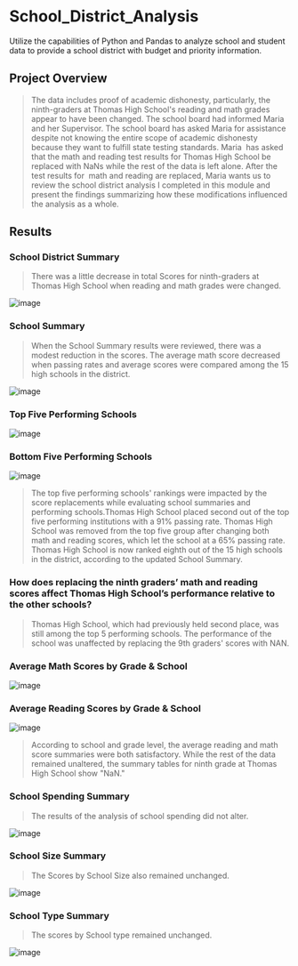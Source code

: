 # School_District_Analysis
Utilize the capabilities of Python and Pandas to analyze school and student data to provide a school district with budget and priority information.
## Project Overview
>The data includes proof of academic dishonesty, particularly, the ninth-graders at Thomas High School's reading and math grades appear to have been changed. The school board had informed Maria and her Supervisor. The school board has asked Maria for assistance despite not knowing the entire scope of academic dishonesty because they want to fulfill state testing standards. Maria  has asked that the math and reading test results for Thomas High School be replaced with NaNs while the rest of the data is left alone. After the test results for  math and reading are replaced, Maria wants us to review the school district analysis I completed in this module and present the findings summarizing how these modifications influenced the analysis as a whole.

## Results
### School District Summary
>There was a little decrease in total Scores for ninth-graders at Thomas High School when reading and math grades were changed.
>
![image](https://user-images.githubusercontent.com/107198518/179141734-04b34417-756c-47aa-9bb7-e66bbde9b21f.png)

### School Summary
>When the School Summary results were reviewed, there was a modest reduction in the scores. The average math score decreased when passing rates and average scores were compared among the 15 high schools in the district.

![image](https://user-images.githubusercontent.com/107198518/179142007-f3e32a94-23b7-42a9-98e8-5ac5c4132a69.png)

### Top Five Performing Schools
![image](https://user-images.githubusercontent.com/107198518/179142580-9a0d7f8d-a245-4990-9968-a7cb30205146.png)

### Bottom Five Performing Schools
![image](https://user-images.githubusercontent.com/107198518/179142618-a99f6834-3294-420c-afa8-a21661b69b5c.png)

>The top five performing schools' rankings were impacted by the score replacements while evaluating school summaries and performing schools.Thomas High School placed second out of the top five performing institutions with a 91% passing rate. Thomas High School was removed from the top five group after changing both math and reading scores, which let the school at a 65% passing rate. Thomas High School is now ranked eighth out of the 15 high schools in the district, according to the updated School Summary.

### How does replacing the ninth graders’ math and reading scores affect Thomas High School’s performance relative to the other schools?
>Thomas High School, which had previously held second place, was still among the top 5 performing schools. The performance of the school was unaffected by replacing the 9th graders' scores with NAN.

### Average Math Scores by Grade & School
![image](https://user-images.githubusercontent.com/107198518/179146157-5c7237a2-c71a-47c3-bae1-a1b13312a216.png)

### Average Reading Scores by Grade & School
![image](https://user-images.githubusercontent.com/107198518/179146233-f4abaf58-d16b-4014-8b3d-a6210ef690ad.png)

>According to school and grade level, the average reading and math score summaries were both satisfactory. While the rest of the data remained unaltered, the summary tables for ninth grade at Thomas High School show "NaN."

### School Spending Summary
>The results of the analysis of school spending did not alter.
>
![image](https://user-images.githubusercontent.com/107198518/179145577-f2a33067-989b-4d74-8b67-b5b7d901d2b8.png)

### School Size Summary
>The Scores by School Size also remained unchanged.

![image](https://user-images.githubusercontent.com/107198518/179144683-e29a83a9-a2ea-4d64-95b5-053d2ac94ce8.png)

### School Type Summary
>The scores by School type remained unchanged.

![image](https://user-images.githubusercontent.com/107198518/179145029-080670ff-ef6c-41d0-90b6-571c5bd830c3.png)

